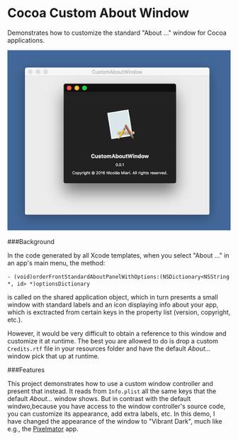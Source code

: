 # Cocoa Custom About Window

Demonstrates how to customize the standard "About <app name>..." window for Cocoa applications.

![Screenshot of the demo project](Img/Capture.png?raw=true "Screenshot of the demo project")


###Background

In the code generated by all Xcode templates, when you select "About <app name>..." in an app's main menu, 
the method:

    - (void)orderFrontStandardAboutPanelWithOptions:(NSDictionary<NSString *, id> *)optionsDictionary

is called on the shared application object, which in turn presents a small window with standard
labels and an icon displaying info about your app, which is exctracted from certain keys in the 
property list (version, copyright, etc.).

However, it would be very difficult to obtain a reference to this window and customize it at runtime. 
The best you are allowed to do is drop a custom `Credits.rtf` file in your resources folder and have
the default _About..._ window pick that up at runtime.

###Features

This project demonstrates how to use a custom window controller and present that instead.
It reads from `Info.plist` all the same keys that the default _About..._ window shows.
But in contrast with the default windwo,because you have access to the window controller's source 
code, you can customize its appearance, add extra labels, etc. In this demo, I have changed the
appearance of the window to "Vibrant Dark", much like e.g., the [Pixelmator](http://www.pixelmator.com) app.


